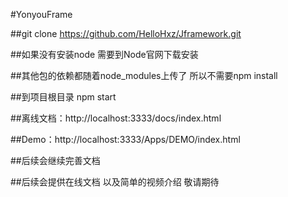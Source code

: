 #YonyouFrame

##git clone https://github.com/HelloHxz/Jframework.git

##如果没有安装node 需要到Node官网下载安装

##其他包的依赖都随着node_modules上传了 所以不需要npm install

##到项目根目录 npm start

##离线文档：http://localhost:3333/docs/index.html

##Demo：http://localhost:3333/Apps/DEMO/index.html

##后续会继续完善文档

##后续会提供在线文档 以及简单的视频介绍 敬请期待
